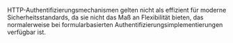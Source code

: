 HTTP-Authentifizierungsmechanismen gelten nicht als effizient für moderne Sicherheitsstandards, da sie nicht das Maß an Flexibilität bieten, das normalerweise bei formularbasierten Authentifizierungsimplementierungen verfügbar ist.
